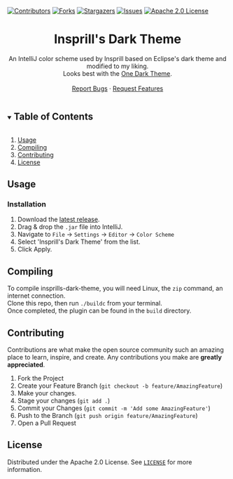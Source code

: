 [![Contributors][contributors-shield]][contributors-url]
[![Forks][forks-shield]][forks-url]
[![Stargazers][stars-shield]][stars-url]
[![Issues][issues-shield]][issues-url]
[![Apache 2.0 License][license-shield]][license-url]



<h1 align="center">Insprill's Dark Theme</h1>
<p align="center">
  An IntelliJ color scheme used by Insprill based on Eclipse's dark theme and modified to my liking.<br>
  Looks best with the <a href="https://plugins.jetbrains.com/plugin/11938/">One Dark Theme</a>.
  <br />
  <br />
  <a href="https://github.com/Insprill/insprills-dark-theme/issues">Report Bugs</a>
  ·
  <a href="https://github.com/Insprill/insprills-dark-theme/issues">Request Features</a>
</p>



<!-- TABLE OF CONTENTS -->
<details open="open">
  <summary><h2 style="display: inline-block">Table of Contents</h2></summary>
  <ol>
    <li><a href="#usage">Usage</a></li>
    <li><a href="#compiling">Compiling</a></li>
    <li><a href="#contributing">Contributing</a></li>
    <li><a href="#license">License</a></li>
  </ol>
</details>




<!-- USAGE -->

## Usage

### Installation
1. Download the [latest release][latest-release-url].
2. Drag & drop the `.jar` file into IntelliJ.
3. Navigate to `File` -> `Settings` -> `Editor` -> `Color Scheme`
4. Select 'Insprill's Dark Theme' from the list.
5. Click Apply.




<!-- Compiling -->

## Compiling

To compile insprills-dark-theme, you will need Linux, the `zip` command, an internet connection.  
Clone this repo, then run `./buildc` from your terminal.  
Once completed, the plugin can be found in the `build` directory.




<!-- CONTRIBUTING -->

## Contributing

Contributions are what make the open source community such an amazing place to learn, inspire, and create. Any
contributions you make are **greatly appreciated**.

1. Fork the Project
2. Create your Feature Branch (`git checkout -b feature/AmazingFeature`)
3. Make your changes.
4. Stage your changes (`git add .`)
5. Commit your Changes (`git commit -m 'Add some AmazingFeature'`)
6. Push to the Branch (`git push origin feature/AmazingFeature`)
7. Open a Pull Request




<!-- LICENSE -->

## License

Distributed under the Apache 2.0 License. See [`LICENSE`][license-url] for more information.




<!-- MARKDOWN LINKS & IMAGES -->
<!-- https://www.markdownguide.org/basic-syntax/#reference-style-links -->

[contributors-shield]: https://img.shields.io/github/contributors/Insprill/insprills-dark-theme.svg?style=for-the-badge
[contributors-url]: https://github.com/Insprill/insprills-dark-theme/graphs/contributors
[forks-shield]: https://img.shields.io/github/forks/Insprill/insprills-dark-theme.svg?style=for-the-badge
[forks-url]: https://github.com/Insprill/insprills-dark-theme/network/members
[stars-shield]: https://img.shields.io/github/stars/Insprill/insprills-dark-theme.svg?style=for-the-badge
[stars-url]: https://github.com/Insprill/insprills-dark-theme/stargazers
[issues-shield]: https://img.shields.io/github/issues/Insprill/insprills-dark-theme.svg?style=for-the-badge
[issues-url]: https://github.com/Insprill/insprills-dark-theme/issues
[license-shield]: https://img.shields.io/github/license/Insprill/insprills-dark-theme.svg?style=for-the-badge
[license-url]: https://github.com/Insprill/insprills-dark-theme/blob/master/LICENSE
[latest-release-url]: https://github.com/Insprill/insprills-dark-theme/releases
